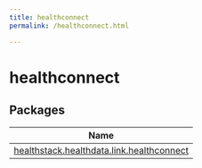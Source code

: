 ```yaml
---
title: healthconnect
permalink: /healthconnect.html

---
```

# healthconnect



## Packages


| Name |
|---|
| [healthstack.healthdata.link.healthconnect](healthconnect/healthstack.healthdata.link.healthconnect/index.html) |


